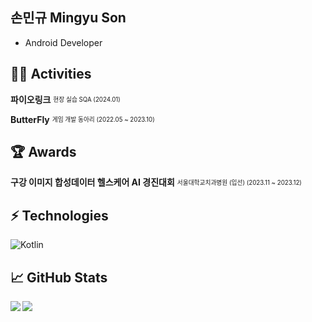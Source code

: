 ## 손민규 Mingyu Son
- Android Developer

## 🏃‍♂️ Activities

**파이오링크** <sub><sup>현장 실습 SQA (2024.01)</sup></sub>

**ButterFly** <sub><sup>게임 개발 동아리 (2022.05 ~ 2023.10)</sup></sub>

## 🏆 Awards

**구강 이미지 합성데이터 헬스케어 AI 경진대회** <sub><sup> 서울대학교치과병원 (입선) (2023.11 ~ 2023.12) </sup></sub> 

## ⚡️ Technologies

![Kotlin](https://img.shields.io/badge/-Kotlin-430098?style=flat-square&logo=kotlin)

## 📈 GitHub Stats
<a href="https://github.com/anuraghazra/github-readme-stats">
<img align="left" src="https://github-readme-stats.vercel.app/api?username=M1n9yu23&count_private=true&show_icons=true&hide=stars" />
</a>
<a href="https://github.com/anuraghazra/convoychat">
<img align="center" src="https://github-readme-stats.vercel.app/api/top-langs/?username=M1n9yu23" />
</a>
